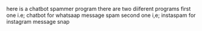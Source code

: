 here is a chatbot spammer program
there are two diiferent programs
first one i.e; chatbot for whatsaap message spam
second one i,e; instaspam for instagram message snap
